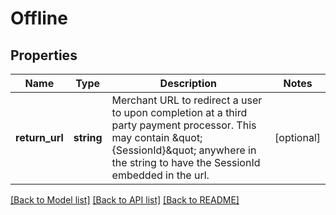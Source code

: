 # Offline

## Properties
Name | Type | Description | Notes
------------ | ------------- | ------------- | -------------
**return_url** | **string** | Merchant URL to redirect a user to upon completion at a third party payment processor. This may contain \&quot;{SessionId}\&quot; anywhere in the string to have the SessionId embedded in the url. | [optional] 

[[Back to Model list]](../../README.md#documentation-for-models) [[Back to API list]](../../README.md#documentation-for-api-endpoints) [[Back to README]](../../README.md)

